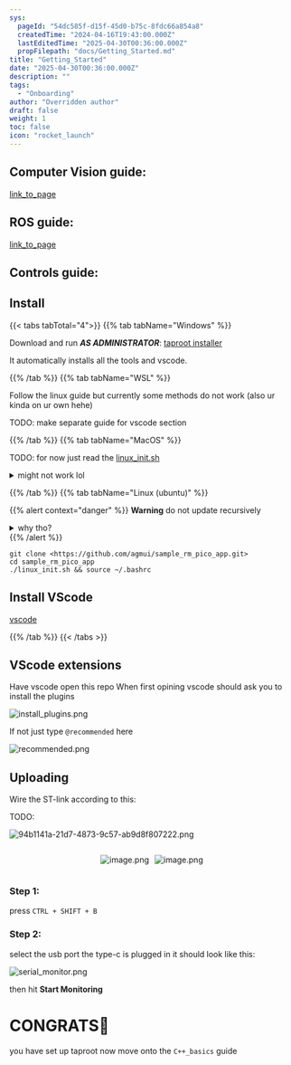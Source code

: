 ```yaml
---
sys:
  pageId: "54dc585f-d15f-45d0-b75c-8fdc66a854a8"
  createdTime: "2024-04-16T19:43:00.000Z"
  lastEditedTime: "2025-04-30T00:36:00.000Z"
  propFilepath: "docs/Getting_Started.md"
title: "Getting_Started"
date: "2025-04-30T00:36:00.000Z"
description: ""
tags:
  - "Onboarding"
author: "Overridden author"
draft: false
weight: 1
toc: false
icon: "rocket_launch"
---
```


## Computer Vision guide:

[link_to_page](86d45bc0-388b-4d26-8848-44f255f73d0e)

## ROS guide:

[link_to_page](3c76c1de-ec8f-46d6-8b0a-294005edc2d5)

## Controls guide:

## Install

{{< tabs tabTotal="4">}}
{{% tab tabName="Windows" %}}

Download and run _**AS ADMINISTRATOR**_: [taproot installer](https://github.com/Thornbots/TeachingFreshies/releases/tag/1.0)

It automatically installs all the tools and vscode.

{{% /tab %}}
{{% tab tabName="WSL" %}}

Follow the linux guide but currently some methods do not work (also ur kinda on ur own hehe)

TODO: make separate guide for vscode section

{{% /tab %}}
{{% tab tabName="MacOS" %}}

TODO: for now just read the [linux_init.sh](https://github.com/agmui/sample_rm_pico_app/blob/main/linux_init.sh)

<details>
<summary>might not work lol</summary>

`brew install libusb pkg-config`

Next install: [vscode](https://code.visualstudio.com/Download)

</details>

{{% /tab %}}
{{% tab tabName="Linux (ubuntu)" %}}

{{% alert context="danger" %}}
**Warning** do not update recursively
<details>
<summary>why tho?</summary>
There are some submodules that may go on for a while (like tinyusb) and I highly
recommend you don't need to get them.
If you want to see what submodules I update just look in `linux_init.sh`
</details>
{{% /alert %}}

```shell
git clone <https://github.com/agmui/sample_rm_pico_app.git>
cd sample_rm_pico_app
./linux_init.sh && source ~/.bashrc
```

## Install VScode

[vscode](https://code.visualstudio.com/Download)

{{% /tab %}}
{{< /tabs >}}

## VScode extensions

Have vscode open this repo
When first opining vscode should ask you to install the plugins

![install_plugins.png](https://prod-files-secure.s3.us-west-2.amazonaws.com/d518164a-d88e-44d1-a4ee-3adb3bd8bce0/89bd30f0-1825-4e77-867b-0a41ce370880/install_plugins.png?X-Amz-Algorithm=AWS4-HMAC-SHA256&X-Amz-Content-Sha256=UNSIGNED-PAYLOAD&X-Amz-Credential=ASIAZI2LB466ZJP6HL4I%2F20250506%2Fus-west-2%2Fs3%2Faws4_request&X-Amz-Date=20250506T200929Z&X-Amz-Expires=3600&X-Amz-Security-Token=IQoJb3JpZ2luX2VjEKP%2F%2F%2F%2F%2F%2F%2F%2F%2F%2FwEaCXVzLXdlc3QtMiJHMEUCIQCVrDS84lGCNhR6LD%2Few7s4%2B1hNpUteSBLQM3CDaWbUzAIgG2m4dfFdCNbGX1SNKQqyRw8uKOSmvRbpIGzWDVZp%2FS0q%2FwMITBAAGgw2Mzc0MjMxODM4MDUiDAtUvk%2Fy%2F9YptdwzPCrcA9Yj1SBDX%2BFxTyYP0cXM1hWrhucI5Jf2Jiv2DePg%2BTINhFqBxLn6cH8SqcqEbSFjqURSd7OC7ERUskvzwtGp2bV23SefsFQ7pgC%2Brh0vEZTsRdoCcqX%2B2SoxQ8Nto5LUqwjzr5JQ6zH8p5s1VLKgFtO7wiVYyPAvWq2Lo0J4BnZZunKpzu9%2BVdT6636IUJ9BLxqXg9CanRe6GeN0EemlUIsUPNqK4zdRbZQYziT2KHNHdXrqhxWj%2F448k43iT5A2au6Xzg3IUh%2F3KsG%2BKU5HxNXpEKeQQQfqhDDFjHV5O9i4xCLzCF6%2FL0FFzlb%2FvklXflHcPUX%2FDaQ46sw9T58CgI2Ab8JOlpVjaPx1ysBBJSKy2YlDUIP7SkvokWLX4nY5wdM46qqoazgWU9Olf2IcnFGPxquhk2Nmxu2vTyRO7lmqoU8BwUnFwWagxfcvjsbGuwNFsCf%2F7eYwJ9dpF99Eoa5pTNj8Z0hvK4vF3bJzlfTr3kCnIEH3EkbtJkI8%2FJ186ypnoksRCeObSmcDuFvrvpuuveATHiZ9NyK13MOp%2BEKg1VYUqjDSwt%2Bu6KsCgebI13TYxw%2FNmbgldTgAWsMl%2FYSK46qlCRmUHuB7rNqXcHATLgk6UEAslMALoCKeMP2z6cAGOqUBmunV4UNi0qVyimeyF%2Fo3Vzg7PWqbk39XGUp2L1ExVFl40gEYyzqXYHi8j3zn3Ea%2BiYL%2BkcAO8kLgnE1n7Q18OQBrW%2FHD2%2B23AecqT%2BTO9x9kcTK7VIEdzpogYdUJUNCFC8FwY0Y59IHaUd1Yahf5S6wF5HzLCqtrt7jQoSWh9ECoy%2FY%2BxKdxMM%2FBwX4fXX9QzmUckuvWlaEnsJUM74TLiroV2dCx&X-Amz-Signature=5a8e3dca66434d94a78cc6f4842654b2a7090dafcef52db69471064ee742acc7&X-Amz-SignedHeaders=host&x-id=GetObject)

If not just type `@recommended` here  

![recommended.png](https://prod-files-secure.s3.us-west-2.amazonaws.com/d518164a-d88e-44d1-a4ee-3adb3bd8bce0/61e661e9-5d85-4dfc-be0d-8d2097a5e793/recommended.png?X-Amz-Algorithm=AWS4-HMAC-SHA256&X-Amz-Content-Sha256=UNSIGNED-PAYLOAD&X-Amz-Credential=ASIAZI2LB466ZJP6HL4I%2F20250506%2Fus-west-2%2Fs3%2Faws4_request&X-Amz-Date=20250506T200929Z&X-Amz-Expires=3600&X-Amz-Security-Token=IQoJb3JpZ2luX2VjEKP%2F%2F%2F%2F%2F%2F%2F%2F%2F%2FwEaCXVzLXdlc3QtMiJHMEUCIQCVrDS84lGCNhR6LD%2Few7s4%2B1hNpUteSBLQM3CDaWbUzAIgG2m4dfFdCNbGX1SNKQqyRw8uKOSmvRbpIGzWDVZp%2FS0q%2FwMITBAAGgw2Mzc0MjMxODM4MDUiDAtUvk%2Fy%2F9YptdwzPCrcA9Yj1SBDX%2BFxTyYP0cXM1hWrhucI5Jf2Jiv2DePg%2BTINhFqBxLn6cH8SqcqEbSFjqURSd7OC7ERUskvzwtGp2bV23SefsFQ7pgC%2Brh0vEZTsRdoCcqX%2B2SoxQ8Nto5LUqwjzr5JQ6zH8p5s1VLKgFtO7wiVYyPAvWq2Lo0J4BnZZunKpzu9%2BVdT6636IUJ9BLxqXg9CanRe6GeN0EemlUIsUPNqK4zdRbZQYziT2KHNHdXrqhxWj%2F448k43iT5A2au6Xzg3IUh%2F3KsG%2BKU5HxNXpEKeQQQfqhDDFjHV5O9i4xCLzCF6%2FL0FFzlb%2FvklXflHcPUX%2FDaQ46sw9T58CgI2Ab8JOlpVjaPx1ysBBJSKy2YlDUIP7SkvokWLX4nY5wdM46qqoazgWU9Olf2IcnFGPxquhk2Nmxu2vTyRO7lmqoU8BwUnFwWagxfcvjsbGuwNFsCf%2F7eYwJ9dpF99Eoa5pTNj8Z0hvK4vF3bJzlfTr3kCnIEH3EkbtJkI8%2FJ186ypnoksRCeObSmcDuFvrvpuuveATHiZ9NyK13MOp%2BEKg1VYUqjDSwt%2Bu6KsCgebI13TYxw%2FNmbgldTgAWsMl%2FYSK46qlCRmUHuB7rNqXcHATLgk6UEAslMALoCKeMP2z6cAGOqUBmunV4UNi0qVyimeyF%2Fo3Vzg7PWqbk39XGUp2L1ExVFl40gEYyzqXYHi8j3zn3Ea%2BiYL%2BkcAO8kLgnE1n7Q18OQBrW%2FHD2%2B23AecqT%2BTO9x9kcTK7VIEdzpogYdUJUNCFC8FwY0Y59IHaUd1Yahf5S6wF5HzLCqtrt7jQoSWh9ECoy%2FY%2BxKdxMM%2FBwX4fXX9QzmUckuvWlaEnsJUM74TLiroV2dCx&X-Amz-Signature=f73fb17c6cab5794471465524d7acd6cf0764f0fda43fc345715a00fd7c69aa1&X-Amz-SignedHeaders=host&x-id=GetObject)

## Uploading

Wire the ST-link according to this:

TODO:

![94b1141a-21d7-4873-9c57-ab9d8f807222.png](https://prod-files-secure.s3.us-west-2.amazonaws.com/d518164a-d88e-44d1-a4ee-3adb3bd8bce0/e5fad17d-ab82-4300-9f4c-505ab4b1202c/94b1141a-21d7-4873-9c57-ab9d8f807222.png?X-Amz-Algorithm=AWS4-HMAC-SHA256&X-Amz-Content-Sha256=UNSIGNED-PAYLOAD&X-Amz-Credential=ASIAZI2LB466ZJP6HL4I%2F20250506%2Fus-west-2%2Fs3%2Faws4_request&X-Amz-Date=20250506T200929Z&X-Amz-Expires=3600&X-Amz-Security-Token=IQoJb3JpZ2luX2VjEKP%2F%2F%2F%2F%2F%2F%2F%2F%2F%2FwEaCXVzLXdlc3QtMiJHMEUCIQCVrDS84lGCNhR6LD%2Few7s4%2B1hNpUteSBLQM3CDaWbUzAIgG2m4dfFdCNbGX1SNKQqyRw8uKOSmvRbpIGzWDVZp%2FS0q%2FwMITBAAGgw2Mzc0MjMxODM4MDUiDAtUvk%2Fy%2F9YptdwzPCrcA9Yj1SBDX%2BFxTyYP0cXM1hWrhucI5Jf2Jiv2DePg%2BTINhFqBxLn6cH8SqcqEbSFjqURSd7OC7ERUskvzwtGp2bV23SefsFQ7pgC%2Brh0vEZTsRdoCcqX%2B2SoxQ8Nto5LUqwjzr5JQ6zH8p5s1VLKgFtO7wiVYyPAvWq2Lo0J4BnZZunKpzu9%2BVdT6636IUJ9BLxqXg9CanRe6GeN0EemlUIsUPNqK4zdRbZQYziT2KHNHdXrqhxWj%2F448k43iT5A2au6Xzg3IUh%2F3KsG%2BKU5HxNXpEKeQQQfqhDDFjHV5O9i4xCLzCF6%2FL0FFzlb%2FvklXflHcPUX%2FDaQ46sw9T58CgI2Ab8JOlpVjaPx1ysBBJSKy2YlDUIP7SkvokWLX4nY5wdM46qqoazgWU9Olf2IcnFGPxquhk2Nmxu2vTyRO7lmqoU8BwUnFwWagxfcvjsbGuwNFsCf%2F7eYwJ9dpF99Eoa5pTNj8Z0hvK4vF3bJzlfTr3kCnIEH3EkbtJkI8%2FJ186ypnoksRCeObSmcDuFvrvpuuveATHiZ9NyK13MOp%2BEKg1VYUqjDSwt%2Bu6KsCgebI13TYxw%2FNmbgldTgAWsMl%2FYSK46qlCRmUHuB7rNqXcHATLgk6UEAslMALoCKeMP2z6cAGOqUBmunV4UNi0qVyimeyF%2Fo3Vzg7PWqbk39XGUp2L1ExVFl40gEYyzqXYHi8j3zn3Ea%2BiYL%2BkcAO8kLgnE1n7Q18OQBrW%2FHD2%2B23AecqT%2BTO9x9kcTK7VIEdzpogYdUJUNCFC8FwY0Y59IHaUd1Yahf5S6wF5HzLCqtrt7jQoSWh9ECoy%2FY%2BxKdxMM%2FBwX4fXX9QzmUckuvWlaEnsJUM74TLiroV2dCx&X-Amz-Signature=27afe21f168119f52ecf17e5a832349e24b719e94d822485c8e39f7376a1213b&X-Amz-SignedHeaders=host&x-id=GetObject)

<div style="display: flex;flex-direction: row; column-gap:10px; max-width: 630px;justify-content: center;">
<div>

![image.png](https://prod-files-secure.s3.us-west-2.amazonaws.com/d518164a-d88e-44d1-a4ee-3adb3bd8bce0/210ecb78-1116-4d7b-b9b7-2292f66fa2c2/image.png?X-Amz-Algorithm=AWS4-HMAC-SHA256&X-Amz-Content-Sha256=UNSIGNED-PAYLOAD&X-Amz-Credential=ASIAZI2LB4663PWIT4IW%2F20250506%2Fus-west-2%2Fs3%2Faws4_request&X-Amz-Date=20250506T200932Z&X-Amz-Expires=3600&X-Amz-Security-Token=IQoJb3JpZ2luX2VjEKP%2F%2F%2F%2F%2F%2F%2F%2F%2F%2FwEaCXVzLXdlc3QtMiJHMEUCIQC5ICUnAxtzPsYgk%2F1ns4epxrPsFWkqCSvibgIO0vd5eAIgVWz3nBJUrGlUOEN5%2BaKVrq91efhLAoGFArQWndXg%2Fnwq%2FwMITBAAGgw2Mzc0MjMxODM4MDUiDP1LsyAZ%2BUDI0eZajCrcAznDWZ6r7tC4NogT4QKoBOhcuLlmPjjkYZo90AUVel90TRe4o1IRNJ%2FIsymWeu9C7X%2BMIa%2Bgglf%2F5EJ2y%2FisycM36Em2TY9BP45UVhuY0qapTuwSb%2Ft2EJaVKH%2ByyrlLoBwiAVnjw6AeGPBlqZr4kYhZVXOz2ZXLwRYX%2FKqMaJPZts9jqieYG0M99wlmYbATW2Oz0VqZhi%2FaYy7QG0Yp9MgsmOhDBvkNypeZApoW9U7iFTsNgbMgL8NGslRGutb4nskaPKMhsCCthkleTDwPaXNcEU3Pri9BQOt1ERh64sI0TVWvinFbB4Ed0OA72nPtaiF9JMMBRvbAj5AF4LSHM8vYt2gDJggKKjOp2dkD5ve3TEmtMqDqOPruKMppSm6ajObqAMtYI2vT8Ax1hugUynI8WdhchMEvG3gNP9SeJ8IqC8cJ4qoyuGf3mJ2QGTY4PZ65rQOyX5GEoKCoOyEyrhfFUxXbeA2imLSTIBp6LLQ0N6kqDrsW7KNXzjaoWUV3RRc%2BDjKLbFLGnO7PsrpBhTwlKd%2FHjyPB1Mt8pz2GBpIprs%2B90axtgi9yYixkjCzuwgtIVt9ERvqTLVjkhC5r3NyHK6QRTquCQgFZjrmsFwz4gsfbwLcSqyYWZW%2BZMP2z6cAGOqUBUUfOWczpfQLxRsWdU20gwti2d1VHVjJXHrEJhTpyXZfGeAzTdSk81DVMv1AXS0vssZBTWQqeaJe%2FJsPtj5opaAykrMwAL0ZB%2Bd5M1tmEAAijYZY0WK6iPJ%2Fyg%2FqdF5u58J7hJ9yUEpLkbMv9R6eUwL0L8L3bNk0AfBohCV2lJ26nIL0dE7eIUL%2BESLx8Jah5IEVyHfFsQLoFrswNhqEVy%2BjVYP1l&X-Amz-Signature=5afb1e90344ae987e7ae67e49469014148e8bc9fab3a5147dc5c05adc152ee4b&X-Amz-SignedHeaders=host&x-id=GetObject)

</div>
<div>

![image.png](https://prod-files-secure.s3.us-west-2.amazonaws.com/d518164a-d88e-44d1-a4ee-3adb3bd8bce0/33a0fd0f-8ca6-4a86-8e09-26e95ded1fff/image.png?X-Amz-Algorithm=AWS4-HMAC-SHA256&X-Amz-Content-Sha256=UNSIGNED-PAYLOAD&X-Amz-Credential=ASIAZI2LB4663OEF6VBQ%2F20250506%2Fus-west-2%2Fs3%2Faws4_request&X-Amz-Date=20250506T200933Z&X-Amz-Expires=3600&X-Amz-Security-Token=IQoJb3JpZ2luX2VjEKP%2F%2F%2F%2F%2F%2F%2F%2F%2F%2FwEaCXVzLXdlc3QtMiJHMEUCIQCxSZZVQcdBeqoBn8E3sVmE2V4iZP9NNBlvsYidBd%2F9%2BAIgf9eewzmHEIeDm%2BNGD6AAlaH%2BVRnKjM2azmyL5HfPrFYq%2FwMITBAAGgw2Mzc0MjMxODM4MDUiDDRwdpcrxLcfBO9SNCrcA4I4GxL8ggnMZbYOSLwzmX1Rcb0hqVtYgJ4y6XOypBbbdtTcIyvNDRNXRyZu6aluN339SxYUgounpwgJMFGvjw9ALf8AAi133X%2BynP4Iwn5GKGuoyCVbu1%2BJ3SszN6bhmIi%2FBNCgYnJCDGBzWGuqALxeprA5f6PRoIDaE57FJQ07XqAqjV8ctsNQdGoL7twMR7YApoKmYjQM7CmBDySEsoADvMf06nME96VSKqwYovAsmYly9t5HwROWnBX%2BAwRQZVNgeaud1y3BxsND5VvyvHYEh6m0E%2FnkN6AYFM29RDb6bIxuH5Qk%2BoSPx4jMH2hNJn7woCrday0CJr1bFRW8rExzgQYmxC%2Bb2zjTVTj5D550%2F6J%2FG6nXmJxphQyHElQ5ReMKZ2QAsNlovVaXH3ZLWEHBBURKubva9%2BKITAlxnwwM6PEYya5sqieAdhVRnejx6GmaBCH1dCEH%2BufEqhNfnap9VzId35xZoHTP%2BCkuNyBHpv2VKubluIStH9kFEbDCE7AfQaIvEnrAnhbWzJkMIo51SOyWoe5aDWrnsoioMS7RUSJ6VN5PMt2Em9pVThABHho9Wxq5y9jTG2smsgPOb0wa6JInlFMgFO8oz59i%2B9lF7ZXux0TqM7iucRjSMNG06cAGOqUBEnP5wZiPaxsPXTfzalWELOv9ZoIJS31YL2A6r7vj6v3IzgrCCJdBZ%2FkfN2X32lyup4v0JSJU%2Fp%2BilnHKlNLAyIu5yOd%2B34FndAT9Tk2xX17jcLZ%2Fp9S87%2BSdjisA1Ysro5b3WaeEpzYUxNk5rny4il0A9lYUSDJKuQNro6qMysyTh862pAk8h6bEzXhntR6yTfLtxlbpNrTAFip%2BIuDnq4t%2FRedo&X-Amz-Signature=b05d70eca895bc8fc619d9ed13bdaf12acc0be21bdefc5c9d30a0b90176e2aed&X-Amz-SignedHeaders=host&x-id=GetObject)

</div>
</div>

### Step 1:

press `CTRL + SHIFT + B`

### Step 2:

select the usb port the type-c is plugged in it should look like this:

![serial_monitor.png](https://prod-files-secure.s3.us-west-2.amazonaws.com/d518164a-d88e-44d1-a4ee-3adb3bd8bce0/f03f4774-05d4-4393-b6a0-d5efb6d315ab/serial_monitor.png?X-Amz-Algorithm=AWS4-HMAC-SHA256&X-Amz-Content-Sha256=UNSIGNED-PAYLOAD&X-Amz-Credential=ASIAZI2LB466ZJP6HL4I%2F20250506%2Fus-west-2%2Fs3%2Faws4_request&X-Amz-Date=20250506T200929Z&X-Amz-Expires=3600&X-Amz-Security-Token=IQoJb3JpZ2luX2VjEKP%2F%2F%2F%2F%2F%2F%2F%2F%2F%2FwEaCXVzLXdlc3QtMiJHMEUCIQCVrDS84lGCNhR6LD%2Few7s4%2B1hNpUteSBLQM3CDaWbUzAIgG2m4dfFdCNbGX1SNKQqyRw8uKOSmvRbpIGzWDVZp%2FS0q%2FwMITBAAGgw2Mzc0MjMxODM4MDUiDAtUvk%2Fy%2F9YptdwzPCrcA9Yj1SBDX%2BFxTyYP0cXM1hWrhucI5Jf2Jiv2DePg%2BTINhFqBxLn6cH8SqcqEbSFjqURSd7OC7ERUskvzwtGp2bV23SefsFQ7pgC%2Brh0vEZTsRdoCcqX%2B2SoxQ8Nto5LUqwjzr5JQ6zH8p5s1VLKgFtO7wiVYyPAvWq2Lo0J4BnZZunKpzu9%2BVdT6636IUJ9BLxqXg9CanRe6GeN0EemlUIsUPNqK4zdRbZQYziT2KHNHdXrqhxWj%2F448k43iT5A2au6Xzg3IUh%2F3KsG%2BKU5HxNXpEKeQQQfqhDDFjHV5O9i4xCLzCF6%2FL0FFzlb%2FvklXflHcPUX%2FDaQ46sw9T58CgI2Ab8JOlpVjaPx1ysBBJSKy2YlDUIP7SkvokWLX4nY5wdM46qqoazgWU9Olf2IcnFGPxquhk2Nmxu2vTyRO7lmqoU8BwUnFwWagxfcvjsbGuwNFsCf%2F7eYwJ9dpF99Eoa5pTNj8Z0hvK4vF3bJzlfTr3kCnIEH3EkbtJkI8%2FJ186ypnoksRCeObSmcDuFvrvpuuveATHiZ9NyK13MOp%2BEKg1VYUqjDSwt%2Bu6KsCgebI13TYxw%2FNmbgldTgAWsMl%2FYSK46qlCRmUHuB7rNqXcHATLgk6UEAslMALoCKeMP2z6cAGOqUBmunV4UNi0qVyimeyF%2Fo3Vzg7PWqbk39XGUp2L1ExVFl40gEYyzqXYHi8j3zn3Ea%2BiYL%2BkcAO8kLgnE1n7Q18OQBrW%2FHD2%2B23AecqT%2BTO9x9kcTK7VIEdzpogYdUJUNCFC8FwY0Y59IHaUd1Yahf5S6wF5HzLCqtrt7jQoSWh9ECoy%2FY%2BxKdxMM%2FBwX4fXX9QzmUckuvWlaEnsJUM74TLiroV2dCx&X-Amz-Signature=93acaeb016c5e83137b9d4c069855bc050845d8ee0a1c385822b25bb9c5f0ab1&X-Amz-SignedHeaders=host&x-id=GetObject)

then hit **Start Monitoring**

# CONGRATS🎉

you have set up taproot now move onto the `C++_basics` guide
